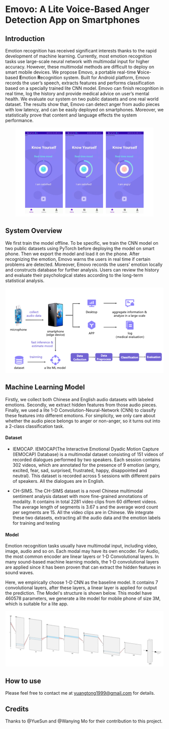 # Emovo: A Lite Voice-Based Anger Detection App on Smartphones


## Introduction

Emotion recognition has received significant interests thanks to the rapid development of machine learning. Currently, most emotion recognition tasks use large-scale neural network with multimodal input for higher accuracy. However, these multimodal methods are difficult to deploy on smart mobile devices. We propose Emovo, a portable real-time **V**oice-based **E**motion **R**ecognition system. Built for Android platform, Emovo records the user’s speech, extracts features and performs classification based on a specially trained lite CNN model. Emovo can finish recognition in real time, log the history and provide medical advice on user’s mental health. We evaluate our system on two public datasets and one real world dataset. The results show that, Emovo can detect anger from audio pieces with low latency, and can be easily deployed on smartphones. Moreover, we statistically prove that content and language effects the system performance.

<div align="center">
<img src="./fig/mainpage.png">
</div>

## System Overview

We first train the model offline. To be specific, we train the CNN model on two public datasets using PyTorch before deploying the model on smart phone. Then we export the model and load it on the phone. After recognizing the emotion, Emovo warns the users in real time if certain problems are detected. Moreover, Emovo records the users’ emotion locally and constructs database for further analysis. Users can review the history and evaluate their psychological states according to the long-term statistical analysis.

<div align="center">
<img src="./fig/framework.png">
</div>


## Machine Learning Model

Firstly, we collect both Chinese and English audio datasets with labeled emotions. Secondly, we extract hidden features from those audio pieces. Finally, we used a lite 1-D Convolution-Neural-Network (CNN) to classify these features into different emotions. For simplicity, we only care about whether the audio piece belongs to anger or non-anger, so it turns out into a 2-class classification task.

#### Dataset
- IEMOCAP. IEMOCAP(The Interactive Emotional Dyadic Motion Capture (IEMOCAP) Database) is a multimodal
dataset consisting of 151 videos of recorded dialogues performed by two speakers. Each session contains 302 videos, which are annotated for the presence of 9 emotion (angry, excited, fear, sad, surprised, frustrated, happy, disappointed and neutral). This dataset is recorded across 5 sessions with different pairs of speakers. All the dialogues are in English.

- CH-SIMS. The CH-SIMS dataset is a novel Chinese multimodal sentiment analysis dataset with more fine-grained annotations of modality. It contains in total 2281 video clips from 60 different videos. The average length of segments is 3.67 s and the average word count per segments are 15. All the video clips are in Chinese.
We integrate these two datasets, extracting all the audio data and the emotion labels for training and testing

#### Model

Emotion recognition tasks usually have multimodal input, including video, image, audio and so on. Each modal may have its own encoder. For Audio, the most common encoder are linear layers or 1-D Convolutional layers. In many sound-based machine learning models, the 1-D convolutional layers are applied since it has been proven that can extract the hidden features in sound waves. 

Here, we empirically choose 1-D CNN as the baseline model. It contains 7 convolutional layers, after these layers, a linear layer is applied for output the prediction. The Model's structure is shown below. This model have 460578 parameters, we generate a lite model for mobile phone of size 3M, which is suitable for a lite app.

<div align="center">
<img src="./fig/model.png">
</div>

## How to use

Please feel free to contact me at yuangtong1999@gmail.com for details.

## Credits

Thanks to @YueSun and @Wanying Mo for their contribution to this project.
